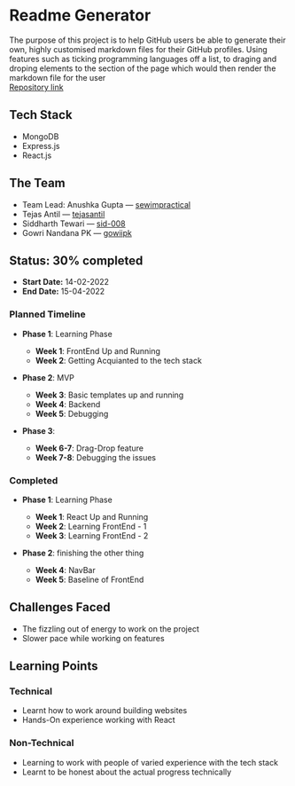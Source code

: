 # Readme Generator
The purpose of this project is to help GitHub users be able to generate their own, highly customised markdown files for their GitHub profiles. Using features such as ticking programming languages off a list, to draging and droping elements to the section of the page which would then render the markdown file for the user <br>
[Repository link](https://github.com/acmpesuecc/readme-generator)

## Tech Stack
+ MongoDB
+ Express.js
+ React.js

## The Team
+ Team Lead: Anushka Gupta — [sewimpractical](https://github.com/sewimpractical)
+ Tejas Antil — [tejasantil](https://github.com/tejasantil)
+ Siddharth Tewari — [sid-008](https://github.com/sid-008)
+ Gowri Nandana PK — [gowiipk](https://github.com/gowiipk)


## Status: 30% completed
+ **Start Date:** 14-02-2022 <br>
+ **End Date:** 15-04-2022

### Planned Timeline
+ **Phase 1**: Learning Phase
	+ **Week 1**: FrontEnd Up and Running
	+ **Week 2**: Getting Acquianted to the tech stack 

+ **Phase 2**: MVP 
	+ **Week 3**: Basic templates up and running
	+ **Week 4**: Backend
	+ **Week 5**: Debugging 

+ **Phase 3**: 
	+ **Week 6-7**: Drag-Drop feature 
	+ **Week 7-8**: Debugging the issues

### Completed 
+ **Phase 1**: Learning Phase
	+ **Week 1**: React Up and Running
	+ **Week 2**: Learning FrontEnd - 1
	+ **Week 3**: Learning FrontEnd - 2

+ **Phase 2**: finishing the other thing 
	+ **Week 4**: NavBar 
	+ **Week 5**: Baseline of FrontEnd


## Challenges Faced 
- The fizzling out of energy to work on the project
- Slower pace while working on features

## Learning Points
### Technical 
- Learnt how to work around building websites
- Hands-On experience working with React

### Non-Technical
- Learning to work with people of varied experience with the tech stack
- Learnt to be honest about the actual progress technically